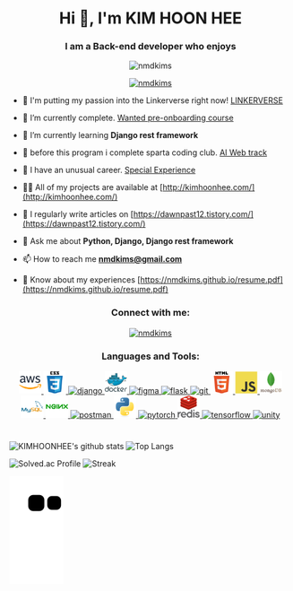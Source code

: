 <h1 align="center">Hi 👋, I'm KIM HOON HEE</h1>
<h3 align="center">I am a Back-end developer who enjoys</h3>

<p align="center"> <img src="https://komarev.com/ghpvc/?username=nmdkims&label=Profile%20views&color=0e75b6&style=flat" alt="nmdkims" /> </p>

<p align="center"> <a href="https://github.com/ryo-ma/github-profile-trophy"><img src="https://github-profile-trophy.vercel.app/?username=nmdkims" alt="nmdkims" /></a> </p>

- 🚀 I'm putting my passion into the Linkerverse right now! [LINKERVERSE](https://www.linkerverse.net/)

- 🔭 I’m currently complete. [Wanted pre-onboarding course](https://github.com/pre-onboarding-3rd-team-H)

- 🌱 I’m currently learning **Django rest framework**

- 👯 before this program i complete sparta coding club. [AI Web track](https://github.com/4-tune-studio/greendoor)

- 🤝 I have an unusual career. [Special Experience](https://www.worldkorean.net/news/articleView.html?idxno=34131)

- 👨‍💻 All of my projects are available at [http://kimhoonhee.com/](http://kimhoonhee.com/)

- 📝 I regularly write articles on [https://dawnpast12.tistory.com/](https://dawnpast12.tistory.com/)

- 💬 Ask me about **Python, Django, Django rest framework**

- 📫 How to reach me **nmdkims@gmail.com**

- 📄 Know about my experiences [https://nmdkims.github.io/resume.pdf](https://nmdkims.github.io/resume.pdf)

<h3 align="center">Connect with me:</h3>
<p align="center">
<a href="https://linkedin.com/in/nmdkims" target="blank"><img align="center" src="https://raw.githubusercontent.com/rahuldkjain/github-profile-readme-generator/master/src/images/icons/Social/linked-in-alt.svg" alt="nmdkims" height="30" width="40" /></a>
</p>

<h3 align="center">Languages and Tools:</h3>
<p align="center"></a> <a href="https://aws.amazon.com" target="_blank" rel="noreferrer"> <img src="https://raw.githubusercontent.com/devicons/devicon/master/icons/amazonwebservices/amazonwebservices-original-wordmark.svg" alt="aws" width="40" height="40"/> </a> <a href="https://www.w3schools.com/css/" target="_blank" rel="noreferrer"> <img src="https://raw.githubusercontent.com/devicons/devicon/master/icons/css3/css3-original-wordmark.svg" alt="css3" width="40" height="40"/> </a> <a href="https://www.djangoproject.com/" target="_blank" rel="noreferrer"> <img src="https://cdn.worldvectorlogo.com/logos/django.svg" alt="django" width="40" height="40"/> </a> <a href="https://www.docker.com/" target="_blank" rel="noreferrer"> <img src="https://raw.githubusercontent.com/devicons/devicon/master/icons/docker/docker-original-wordmark.svg" alt="docker" width="40" height="40"/> </a> <a href="https://www.figma.com/" target="_blank" rel="noreferrer"> <img src="https://www.vectorlogo.zone/logos/figma/figma-icon.svg" alt="figma" width="40" height="40"/> </a> <a href="https://flask.palletsprojects.com/" target="_blank" rel="noreferrer"> <img src="https://www.vectorlogo.zone/logos/pocoo_flask/pocoo_flask-icon.svg" alt="flask" width="40" height="40"/> </a> <a href="https://git-scm.com/" target="_blank" rel="noreferrer"> <img src="https://www.vectorlogo.zone/logos/git-scm/git-scm-icon.svg" alt="git" width="40" height="40"/> </a> <a href="https://www.w3.org/html/" target="_blank" rel="noreferrer"> <img src="https://raw.githubusercontent.com/devicons/devicon/master/icons/html5/html5-original-wordmark.svg" alt="html5" width="40" height="40"/> </a> <a href="https://developer.mozilla.org/en-US/docs/Web/JavaScript" target="_blank" rel="noreferrer"> <img src="https://raw.githubusercontent.com/devicons/devicon/master/icons/javascript/javascript-original.svg" alt="javascript" width="40" height="40"/> </a> <a href="https://www.mongodb.com/" target="_blank" rel="noreferrer"> <img src="https://raw.githubusercontent.com/devicons/devicon/master/icons/mongodb/mongodb-original-wordmark.svg" alt="mongodb" width="40" height="40"/> </a> <a href="https://www.mysql.com/" target="_blank" rel="noreferrer"> <img src="https://raw.githubusercontent.com/devicons/devicon/master/icons/mysql/mysql-original-wordmark.svg" alt="mysql" width="40" height="40"/> </a> <a href="https://www.nginx.com" target="_blank" rel="noreferrer"> <img src="https://raw.githubusercontent.com/devicons/devicon/master/icons/nginx/nginx-original.svg" alt="nginx" width="40" height="40"/> </a> <a href="https://postman.com" target="_blank" rel="noreferrer"> <img src="https://www.vectorlogo.zone/logos/getpostman/getpostman-icon.svg" alt="postman" width="40" height="40"/> </a> <a href="https://www.python.org" target="_blank" rel="noreferrer"> <img src="https://raw.githubusercontent.com/devicons/devicon/master/icons/python/python-original.svg" alt="python" width="40" height="40"/> </a> <a href="https://pytorch.org/" target="_blank" rel="noreferrer"> <img src="https://www.vectorlogo.zone/logos/pytorch/pytorch-icon.svg" alt="pytorch" width="40" height="40"/> </a> <a href="https://redis.io" target="_blank" rel="noreferrer"> <img src="https://raw.githubusercontent.com/devicons/devicon/master/icons/redis/redis-original-wordmark.svg" alt="redis" width="40" height="40"/> </a> <a href="https://www.tensorflow.org" target="_blank" rel="noreferrer"> <img src="https://www.vectorlogo.zone/logos/tensorflow/tensorflow-icon.svg" alt="tensorflow" width="40" height="40"/> </a> <a href="https://unity.com/" target="_blank" rel="noreferrer"> <img src="https://www.vectorlogo.zone/logos/unity3d/unity3d-icon.svg" alt="unity" width="40" height="40"/> </a> </p>

#
![KIMHOONHEE's github stats](https://github-readme-stats.vercel.app/api?username=nmdkims&show_icons=true&locale=en&layout=compact)
![Top Langs](https://github-readme-stats.vercel.app/api/top-langs/?username=nmdkims&langs_count=10&layout=compact)


![Solved.ac Profile](http://mazassumnida.wtf/api/v2/generate_badge?boj=nmdkims)
![Streak](https://github-readme-streak-stats.herokuapp.com/?user=nmdkims)




<!-- ![Metrics](/github-metrics.svg) -->

![snake gif](https://github.com/nmdkims/nmdkims/blob/output/github-contribution-grid-snake.svg)


